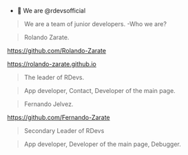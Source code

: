 - 👋 We are @rdevsofficial
>We are a team of junior developers.
-Who we are?

>Rolando Zarate.

https://github.com/Rolando-Zarate

https://rolando-zarate.github.io

>The leader of RDevs.

>App developer, Contact, Developer of the main page.

>Fernando Jelvez.

https://github.com/Fernando-Zarate

>Secondary Leader of RDevs

>App developer, Developer of the main page, Debugger.
<!---
rdevsofficial/rdevsofficial is a ✨ special ✨ repository because its `README.md` (this file) appears on your GitHub profile.
You can click the Preview link to take a look at your changes.
--->
